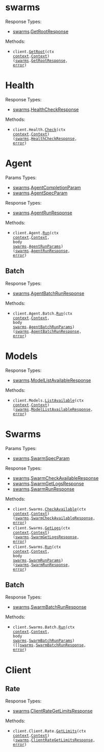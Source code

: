 # swarms

Response Types:

- <a href="https://pkg.go.dev/github.com/The-Swarm-Corporation/swarms-client-go">swarms</a>.<a href="https://pkg.go.dev/github.com/The-Swarm-Corporation/swarms-client-go#GetRootResponse">GetRootResponse</a>

Methods:

- <code title="get /">client.<a href="https://pkg.go.dev/github.com/The-Swarm-Corporation/swarms-client-go#SwarmService.GetRoot">GetRoot</a>(ctx <a href="https://pkg.go.dev/context">context</a>.<a href="https://pkg.go.dev/context#Context">Context</a>) (<a href="https://pkg.go.dev/github.com/The-Swarm-Corporation/swarms-client-go">swarms</a>.<a href="https://pkg.go.dev/github.com/The-Swarm-Corporation/swarms-client-go#GetRootResponse">GetRootResponse</a>, <a href="https://pkg.go.dev/builtin#error">error</a>)</code>

# Health

Response Types:

- <a href="https://pkg.go.dev/github.com/The-Swarm-Corporation/swarms-client-go">swarms</a>.<a href="https://pkg.go.dev/github.com/The-Swarm-Corporation/swarms-client-go#HealthCheckResponse">HealthCheckResponse</a>

Methods:

- <code title="get /health">client.Health.<a href="https://pkg.go.dev/github.com/The-Swarm-Corporation/swarms-client-go#HealthService.Check">Check</a>(ctx <a href="https://pkg.go.dev/context">context</a>.<a href="https://pkg.go.dev/context#Context">Context</a>) (<a href="https://pkg.go.dev/github.com/The-Swarm-Corporation/swarms-client-go">swarms</a>.<a href="https://pkg.go.dev/github.com/The-Swarm-Corporation/swarms-client-go#HealthCheckResponse">HealthCheckResponse</a>, <a href="https://pkg.go.dev/builtin#error">error</a>)</code>

# Agent

Params Types:

- <a href="https://pkg.go.dev/github.com/The-Swarm-Corporation/swarms-client-go">swarms</a>.<a href="https://pkg.go.dev/github.com/The-Swarm-Corporation/swarms-client-go#AgentCompletionParam">AgentCompletionParam</a>
- <a href="https://pkg.go.dev/github.com/The-Swarm-Corporation/swarms-client-go">swarms</a>.<a href="https://pkg.go.dev/github.com/The-Swarm-Corporation/swarms-client-go#AgentSpecParam">AgentSpecParam</a>

Response Types:

- <a href="https://pkg.go.dev/github.com/The-Swarm-Corporation/swarms-client-go">swarms</a>.<a href="https://pkg.go.dev/github.com/The-Swarm-Corporation/swarms-client-go#AgentRunResponse">AgentRunResponse</a>

Methods:

- <code title="post /v1/agent/completions">client.Agent.<a href="https://pkg.go.dev/github.com/The-Swarm-Corporation/swarms-client-go#AgentService.Run">Run</a>(ctx <a href="https://pkg.go.dev/context">context</a>.<a href="https://pkg.go.dev/context#Context">Context</a>, body <a href="https://pkg.go.dev/github.com/The-Swarm-Corporation/swarms-client-go">swarms</a>.<a href="https://pkg.go.dev/github.com/The-Swarm-Corporation/swarms-client-go#AgentRunParams">AgentRunParams</a>) (<a href="https://pkg.go.dev/github.com/The-Swarm-Corporation/swarms-client-go">swarms</a>.<a href="https://pkg.go.dev/github.com/The-Swarm-Corporation/swarms-client-go#AgentRunResponse">AgentRunResponse</a>, <a href="https://pkg.go.dev/builtin#error">error</a>)</code>

## Batch

Response Types:

- <a href="https://pkg.go.dev/github.com/The-Swarm-Corporation/swarms-client-go">swarms</a>.<a href="https://pkg.go.dev/github.com/The-Swarm-Corporation/swarms-client-go#AgentBatchRunResponse">AgentBatchRunResponse</a>

Methods:

- <code title="post /v1/agent/batch/completions">client.Agent.Batch.<a href="https://pkg.go.dev/github.com/The-Swarm-Corporation/swarms-client-go#AgentBatchService.Run">Run</a>(ctx <a href="https://pkg.go.dev/context">context</a>.<a href="https://pkg.go.dev/context#Context">Context</a>, body <a href="https://pkg.go.dev/github.com/The-Swarm-Corporation/swarms-client-go">swarms</a>.<a href="https://pkg.go.dev/github.com/The-Swarm-Corporation/swarms-client-go#AgentBatchRunParams">AgentBatchRunParams</a>) (<a href="https://pkg.go.dev/github.com/The-Swarm-Corporation/swarms-client-go">swarms</a>.<a href="https://pkg.go.dev/github.com/The-Swarm-Corporation/swarms-client-go#AgentBatchRunResponse">AgentBatchRunResponse</a>, <a href="https://pkg.go.dev/builtin#error">error</a>)</code>

# Models

Response Types:

- <a href="https://pkg.go.dev/github.com/The-Swarm-Corporation/swarms-client-go">swarms</a>.<a href="https://pkg.go.dev/github.com/The-Swarm-Corporation/swarms-client-go#ModelListAvailableResponse">ModelListAvailableResponse</a>

Methods:

- <code title="get /v1/models/available">client.Models.<a href="https://pkg.go.dev/github.com/The-Swarm-Corporation/swarms-client-go#ModelService.ListAvailable">ListAvailable</a>(ctx <a href="https://pkg.go.dev/context">context</a>.<a href="https://pkg.go.dev/context#Context">Context</a>) (<a href="https://pkg.go.dev/github.com/The-Swarm-Corporation/swarms-client-go">swarms</a>.<a href="https://pkg.go.dev/github.com/The-Swarm-Corporation/swarms-client-go#ModelListAvailableResponse">ModelListAvailableResponse</a>, <a href="https://pkg.go.dev/builtin#error">error</a>)</code>

# Swarms

Params Types:

- <a href="https://pkg.go.dev/github.com/The-Swarm-Corporation/swarms-client-go">swarms</a>.<a href="https://pkg.go.dev/github.com/The-Swarm-Corporation/swarms-client-go#SwarmSpecParam">SwarmSpecParam</a>

Response Types:

- <a href="https://pkg.go.dev/github.com/The-Swarm-Corporation/swarms-client-go">swarms</a>.<a href="https://pkg.go.dev/github.com/The-Swarm-Corporation/swarms-client-go#SwarmCheckAvailableResponse">SwarmCheckAvailableResponse</a>
- <a href="https://pkg.go.dev/github.com/The-Swarm-Corporation/swarms-client-go">swarms</a>.<a href="https://pkg.go.dev/github.com/The-Swarm-Corporation/swarms-client-go#SwarmGetLogsResponse">SwarmGetLogsResponse</a>
- <a href="https://pkg.go.dev/github.com/The-Swarm-Corporation/swarms-client-go">swarms</a>.<a href="https://pkg.go.dev/github.com/The-Swarm-Corporation/swarms-client-go#SwarmRunResponse">SwarmRunResponse</a>

Methods:

- <code title="get /v1/swarms/available">client.Swarms.<a href="https://pkg.go.dev/github.com/The-Swarm-Corporation/swarms-client-go#SwarmService.CheckAvailable">CheckAvailable</a>(ctx <a href="https://pkg.go.dev/context">context</a>.<a href="https://pkg.go.dev/context#Context">Context</a>) (<a href="https://pkg.go.dev/github.com/The-Swarm-Corporation/swarms-client-go">swarms</a>.<a href="https://pkg.go.dev/github.com/The-Swarm-Corporation/swarms-client-go#SwarmCheckAvailableResponse">SwarmCheckAvailableResponse</a>, <a href="https://pkg.go.dev/builtin#error">error</a>)</code>
- <code title="get /v1/swarm/logs">client.Swarms.<a href="https://pkg.go.dev/github.com/The-Swarm-Corporation/swarms-client-go#SwarmService.GetLogs">GetLogs</a>(ctx <a href="https://pkg.go.dev/context">context</a>.<a href="https://pkg.go.dev/context#Context">Context</a>) (<a href="https://pkg.go.dev/github.com/The-Swarm-Corporation/swarms-client-go">swarms</a>.<a href="https://pkg.go.dev/github.com/The-Swarm-Corporation/swarms-client-go#SwarmGetLogsResponse">SwarmGetLogsResponse</a>, <a href="https://pkg.go.dev/builtin#error">error</a>)</code>
- <code title="post /v1/swarm/completions">client.Swarms.<a href="https://pkg.go.dev/github.com/The-Swarm-Corporation/swarms-client-go#SwarmService.Run">Run</a>(ctx <a href="https://pkg.go.dev/context">context</a>.<a href="https://pkg.go.dev/context#Context">Context</a>, body <a href="https://pkg.go.dev/github.com/The-Swarm-Corporation/swarms-client-go">swarms</a>.<a href="https://pkg.go.dev/github.com/The-Swarm-Corporation/swarms-client-go#SwarmRunParams">SwarmRunParams</a>) (<a href="https://pkg.go.dev/github.com/The-Swarm-Corporation/swarms-client-go">swarms</a>.<a href="https://pkg.go.dev/github.com/The-Swarm-Corporation/swarms-client-go#SwarmRunResponse">SwarmRunResponse</a>, <a href="https://pkg.go.dev/builtin#error">error</a>)</code>

## Batch

Response Types:

- <a href="https://pkg.go.dev/github.com/The-Swarm-Corporation/swarms-client-go">swarms</a>.<a href="https://pkg.go.dev/github.com/The-Swarm-Corporation/swarms-client-go#SwarmBatchRunResponse">SwarmBatchRunResponse</a>

Methods:

- <code title="post /v1/swarm/batch/completions">client.Swarms.Batch.<a href="https://pkg.go.dev/github.com/The-Swarm-Corporation/swarms-client-go#SwarmBatchService.Run">Run</a>(ctx <a href="https://pkg.go.dev/context">context</a>.<a href="https://pkg.go.dev/context#Context">Context</a>, body <a href="https://pkg.go.dev/github.com/The-Swarm-Corporation/swarms-client-go">swarms</a>.<a href="https://pkg.go.dev/github.com/The-Swarm-Corporation/swarms-client-go#SwarmBatchRunParams">SwarmBatchRunParams</a>) ([]<a href="https://pkg.go.dev/github.com/The-Swarm-Corporation/swarms-client-go">swarms</a>.<a href="https://pkg.go.dev/github.com/The-Swarm-Corporation/swarms-client-go#SwarmBatchRunResponse">SwarmBatchRunResponse</a>, <a href="https://pkg.go.dev/builtin#error">error</a>)</code>

# Client

## Rate

Response Types:

- <a href="https://pkg.go.dev/github.com/The-Swarm-Corporation/swarms-client-go">swarms</a>.<a href="https://pkg.go.dev/github.com/The-Swarm-Corporation/swarms-client-go#ClientRateGetLimitsResponse">ClientRateGetLimitsResponse</a>

Methods:

- <code title="get /v1/rate/limits">client.Client.Rate.<a href="https://pkg.go.dev/github.com/The-Swarm-Corporation/swarms-client-go#ClientRateService.GetLimits">GetLimits</a>(ctx <a href="https://pkg.go.dev/context">context</a>.<a href="https://pkg.go.dev/context#Context">Context</a>) (<a href="https://pkg.go.dev/github.com/The-Swarm-Corporation/swarms-client-go">swarms</a>.<a href="https://pkg.go.dev/github.com/The-Swarm-Corporation/swarms-client-go#ClientRateGetLimitsResponse">ClientRateGetLimitsResponse</a>, <a href="https://pkg.go.dev/builtin#error">error</a>)</code>
